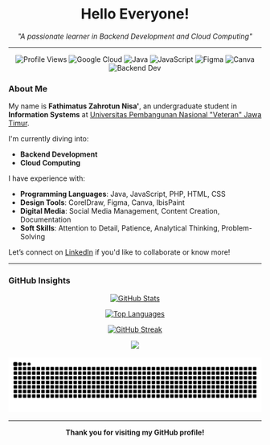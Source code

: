 <h1 align="center">Hello Everyone!</h1>

<p align="center">
  <em>"A passionate learner in Backend Development and Cloud Computing"</em>
</p>

---

<p align="center">
  <img src="https://komarev.com/ghpvc/?username=FathimatusZN&label=Profile+Views&color=0e75b6&style=flat" alt="Profile Views" />
  <img src="https://img.shields.io/badge/Cloud%20Learner-Google%20Cloud-blue?logo=googlecloud" alt="Google Cloud" />
  <img src="https://img.shields.io/badge/Code-Java-blue?logo=java" alt="Java" />
  <img src="https://img.shields.io/badge/Code-JavaScript-yellow?logo=javascript" alt="JavaScript" />
  <img src="https://img.shields.io/badge/Design-Figma-ff69b4?logo=figma" alt="Figma" />
  <img src="https://img.shields.io/badge/Tool-Canva-blue?logo=canva" alt="Canva" />
  <img src="https://img.shields.io/badge/Learning-Backend%20Dev-important" alt="Backend Dev" />
</p>


### **About Me**  
My name is **Fathimatus Zahrotun Nisa'**, an undergraduate student in **Information Systems** at [Universitas Pembangunan Nasional "Veteran" Jawa Timur](https://www.upnjatim.ac.id/).

I'm currently diving into:
- **Backend Development**
- **Cloud Computing**

I have experience with:
- **Programming Languages**: Java, JavaScript, PHP, HTML, CSS  
- **Design Tools**: CorelDraw, Figma, Canva, IbisPaint  
- **Digital Media**: Social Media Management, Content Creation, Documentation  
- **Soft Skills**: Attention to Detail, Patience, Analytical Thinking, Problem-Solving

Let’s connect on [LinkedIn](https://www.linkedin.com/in/fathimatuszn/) if you'd like to collaborate or know more!

---

### **GitHub Insights**

<p align="center">
  <a href="https://github.com/FathimatusZN">
    <img src="https://github-readme-stats.vercel.app/api?username=FathimatusZN&show_icons=true&theme=tokyonight&cache_seconds=3600" alt="GitHub Stats"/>
  </a>
</p>

<p align="center">
  <a href="https://github.com/FathimatusZN">
    <img src="https://github-readme-stats.vercel.app/api/top-langs/?username=FathimatusZN&layout=compact&theme=tokyonight&cache_seconds=3600" alt="Top Languages"/>
  </a>
</p>

<p align="center">
  <a href="https://github.com/FathimatusZN">
    <img src="https://github-readme-streak-stats.herokuapp.com/?user=FathimatusZN&theme=tokyonight&cache_seconds=3600" alt="GitHub Streak"/>
  </a>
</p>

<p align="center">
  <img src="https://github-profile-summary-cards.vercel.app/api/cards/profile-details?username=FathimatusZN&theme=tokyonight&cache_seconds=3600" />
</p>

<p align="center">
  <img src="https://raw.githubusercontent.com/FathimatusZN/FathimatusZN/output/github-contribution-grid-snake.svg" alt="snake animation"/>
</p>

---

<p align="center">
  <strong>Thank you for visiting my GitHub profile!</strong>
</p>
